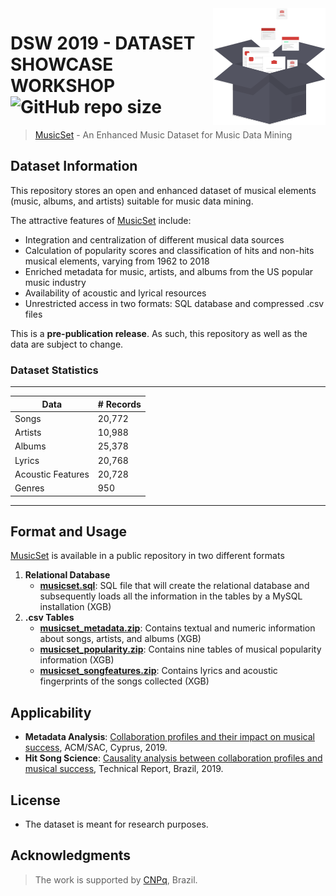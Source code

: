 <img src="icon.png" align="right" />

# DSW 2019 - DATASET SHOWCASE WORKSHOP ![GitHub repo size](https://img.shields.io/github/repo-size/marianaossilva/DSW2019.svg?color=d43f3a)

[MusicSet]: https://marianaossilva.github.io/DSW2019

> [MusicSet][MusicSet] - An Enhanced Music Dataset for Music Data Mining

## Dataset Information

This repository stores an open and enhanced dataset of musical elements (music, albums, and artists) suitable for music data mining. 

The attractive features of [MusicSet][MusicSet] include:
* Integration and centralization of different musical data sources
* Calculation of popularity scores and classification of hits and non-hits musical elements, varying from 1962 to 2018
* Enriched metadata for music, artists, and albums from the US popular music industry
* Availability of acoustic and lyrical resources
* Unrestricted access in two formats: SQL database and compressed .csv files

This is a **pre-publication release**. As such, this repository as well as the data are subject to change. 

### Dataset Statistics

---
**Data** | **# Records**
--- | ---
Songs | 20,772
Artists | 10,988
Albums | 25,378
Lyrics | 20,768
Acoustic Features | 20,728
Genres | 950
---

## Format and Usage

[MusicSet][MusicSet] is available in a public repository in two different formats

1. **Relational Database** 
	- **[musicset.sql]**:  SQL file that will create the relational database and subsequently loads all the information in the tables by a MySQL installation (XGB) 
2. **.csv Tables**
	- **[musicset_metadata.zip]**: Contains textual and numeric information about songs, artists, and albums (XGB)
	- **[musicset_popularity.zip]**: Contains nine tables of musical popularity information (XGB)
	- **[musicset_songfeatures.zip]**: Contains lyrics and acoustic fingerprints of the songs collected (XGB)

[musicset.sql]: https://drive.google.com/open?id=0BxcdZUa_SVMcdzhLeWJuREd0UW8
[musicset_metadata.zip]: https://drive.google.com/open?id=0BxcdZUa_SVMcdzhLeWJuREd0UW8
[musicset_popularity.zip]: https://drive.google.com/open?id=0BxcdZUa_SVMcdzhLeWJuREd0UW8
[musicset_songfeatures.zip]: https://drive.google.com/open?id=0BxcdZUa_SVMcdzhLeWJuREd0UW8

## Applicability

* **Metadata Analysis**: [Collaboration profiles and their impact on musical success][SAC], ACM/SAC, Cyprus, 2019.
* **Hit Song Science**: [Causality analysis between collaboration profiles and musical success][WEB], Technical Report, Brazil, 2019.

[SAC]: https://dl.acm.org/citation.cfm?id=3297280.3297483
[WEB]: https://homepages.dcc.ufmg.br/~mirella/projs/apoena/publicacoes.html

<!-- ## Source (citation)

  ```
  @inproceedings{fma_dataset,
    title = {FMA: A Dataset for Music Analysis},
    author = {Defferrard, Micha\"el and Benzi, Kirell and Vandergheynst, Pierre and Bresson, Xavier},
    booktitle = {18th International Society for Music Information Retrieval Conference},
    year = {2017},
    url = {https://arxiv.org/abs/1612.01840},
  }
  ``` -->

## License

* The dataset is meant for research purposes.

## Acknowledgments

> The work is supported by [CNPq], Brazil.

[CNPq]: http://www.cnpq.br/
